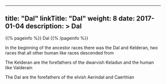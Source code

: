 
---
title: "Dal"
linkTitle: "Dal"
weight: 8
date: 2017-01-04
description: >
 Dal
---

{{% pageinfo %}}
Dal
{{% /pageinfo %}}

In the beginning of the ancestor races there was the Dal and Kelderan, two races that all other human like races descended from

The Kelderan are the forefathers of the dwarvish Keladun and the human like Valderain

The Dal are the forefathers of the elvish Aerindal and Caerthian

